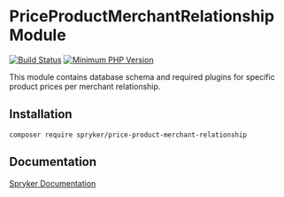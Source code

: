 # PriceProductMerchantRelationship Module
[![Build Status](https://travis-ci.org/spryker/price-product-merchant-relationship.svg)](https://travis-ci.org/spryker/price-product-merchant-relationship)
[![Minimum PHP Version](https://img.shields.io/badge/php-%3E%3D%207.2-8892BF.svg)](https://php.net/)

This module contains database schema and required plugins for specific product prices per merchant relationship. 

## Installation

```
composer require spryker/price-product-merchant-relationship
```

## Documentation

[Spryker Documentation](https://academy.spryker.com/developing_with_spryker/module_guide/modules.html)
